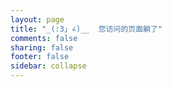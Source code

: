 ```yaml
---
layout: page
title: "_(:3」∠)__  您访问的页面躺了"
comments: false
sharing: false
footer: false
sidebar: collapse
---
```


<script type="text/javascript" src="http://www.qq.com/404/search_children.js" charset="utf-8"></script>
